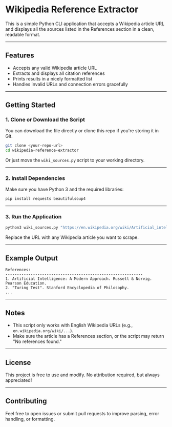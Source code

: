# Wikipedia Reference Extractor

This is a simple Python CLI application that accepts a Wikipedia article URL and displays all the sources listed in the References section in a clean, readable format.

---

## Features

- Accepts any valid Wikipedia article URL
- Extracts and displays all citation references
- Prints results in a nicely formatted list
- Handles invalid URLs and connection errors gracefully

---

## Getting Started

### 1. Clone or Download the Script

You can download the file directly or clone this repo if you're storing it in Git.

```bash
git clone <your-repo-url>
cd wikipedia-reference-extractor
```

Or just move the `wiki_sources.py` script to your working directory.

---

### 2. Install Dependencies

Make sure you have Python 3 and the required libraries:

```bash
pip install requests beautifulsoup4
```

---

### 3. Run the Application

```bash
python3 wiki_sources.py "https://en.wikipedia.org/wiki/Artificial_intelligence"
```

Replace the URL with any Wikipedia article you want to scrape.

---

## Example Output

```
References:
------------------------------------------------------------
1. Artificial Intelligence: A Modern Approach. Russell & Norvig. Pearson Education.
2. "Turing Test". Stanford Encyclopedia of Philosophy.
...
```

---

## Notes

- This script only works with English Wikipedia URLs (e.g., `en.wikipedia.org/wiki/...`).
- Make sure the article has a References section, or the script may return "No references found."

---

## License

This project is free to use and modify. No attribution required, but always appreciated!

---

## Contributing

Feel free to open issues or submit pull requests to improve parsing, error handling, or formatting.
